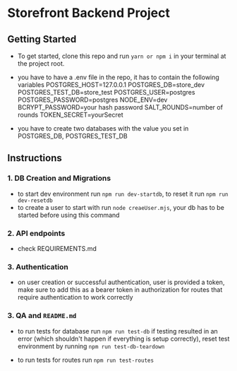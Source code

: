 # Storefront Backend Project

## Getting Started

- To get started, clone this repo and run `yarn or npm i` in your terminal at the project root.

- you have to have a .env file in the repo, it has to contain the following variables
POSTGRES_HOST=127.0.0.1
POSTGRES_DB=store_dev
POSTGRES_TEST_DB=store_test
POSTGRES_USER=postgres
POSTGRES_PASSWORD=postgres
NODE_ENV=dev
BCRYPT_PASSWORD=your hash password
SALT_ROUNDS=number of rounds
TOKEN_SECRET=yourSecret

- you have to create two databases with the value you set in POSTGRES_DB, POSTGRES_TEST_DB


## Instructions


### 1.  DB Creation and Migrations

- to start dev environment run `npm run dev-startdb`, to reset it run `npm run dev-resetdb`
- to create a user to start with run  `node creaeUser.mjs`, your db has to be started before using this command

### 2. API endpoints
- check REQUIREMENTS.md

### 3. Authentication
- on user creation or successful authentication, user is provided a token, make sure to add this as a bearer token in authorization for routes that require authentication to work correctly

### 3. QA and `README.md`

- to run tests for database run `npm run test-db`
  if testing resulted in an error (which shouldn't happen if everything is setup correctly), reset test environment by running `npm run test-db-teardown`

- to run tests for routes run `npm run test-routes`
